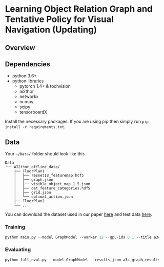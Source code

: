 # Learning Object Relation Graph and Tentative Policy for Visual Navigation (Updating)

## Overview

## Dependencies

- python 3.6+
- python libraries
  - pytorch 1.4+ & tochvision
  - ai2thor
  - networkx
  - numpy
  - scipy
  - tensorboardX

Install the necessary packages. If you are using pip then simply run `pip install -r requirements.txt`.

## Data

Your `~/Data/` folder should look like this
```
Data
└── AI2thor_offline_data/
    ├── FloorPlan1
    │   ├── resnet18_featuremap.hdf5
    │   ├── graph.json
    │   ├── visible_object_map_1.5.json
    │   ├── det_feature_categories.hdf5
    │   ├── grid.json
    │   └── optimal_action.json
    ├── FloorPlan2
    └── ...
```
You can download the dataset used in our paper [here](https://drive.google.com/file/d/1kvYvutjqc6SLEO65yQjo8AuU85voT5sC/view?usp=sharing) and test data [here](https://drive.google.com/file/d/1ud_2OQfFFJOufdz_KYBdgJesEGkwy7Nj/view?usp=sharing).

### Training 

```python
python main.py --model GraphModel --worker 12 --gpu-ids 0 1 --title a3c_graph
```

### Evaluating

```python
python full_eval.py --model GraphModel --results_json a3c_graph_results.json --gpu-ids 0 1 --title a3c_graph
```

